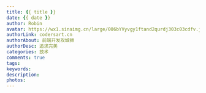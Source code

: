 ```yaml
---
title: {{ title }}
date: {{ date }}
author: Robin
avatar: https://wx1.sinaimg.cn/large/006bYVyvgy1ftand2qurdj303c03cdfv.jpg
authorLink: codersart.cn
authorAbout: 前端开发攻城狮
authorDesc: 追求完美
categories: 技术
comments: true
tags: 
keywords: 
description: 
photos: 
---
```

